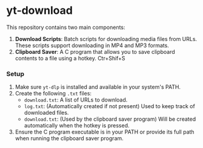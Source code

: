 # yt-download


This repository contains two main components:

1. **Download Scripts**: Batch scripts for downloading media files from URLs. These scripts support downloading in MP4 and MP3 formats.
2. **Clipboard Saver**: A C program that allows you to save clipboard contents to a file using a hotkey. Ctr+Shif+S
   
### Setup

1. Make sure `yt-dlp` is installed and available in your system's PATH.
2. Create the following `.txt` files:
   - `download.txt`: A list of URLs to download.
   - `log.txt`: (Automatically created if not present) Used to keep track of downloaded files.
   - `download.txt`: (Used by the clipboard saver program) Will be created automatically when the hotkey is pressed.
3. Ensure the C program executable is in your PATH or provide its full path when running the clipboard saver program.
